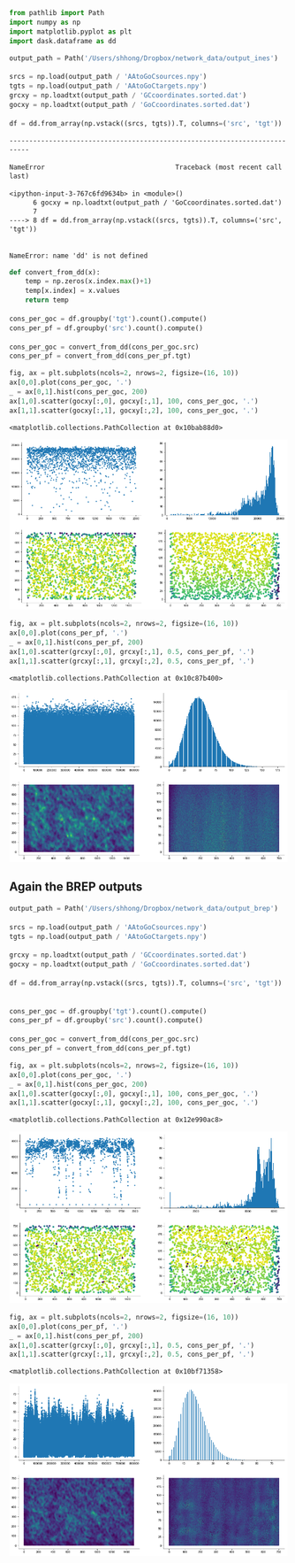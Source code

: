 

```python
from pathlib import Path
import numpy as np
import matplotlib.pyplot as plt
import dask.dataframe as dd
```


```python
output_path = Path('/Users/shhong/Dropbox/network_data/output_ines')

srcs = np.load(output_path / 'AAtoGoCsources.npy')
tgts = np.load(output_path / 'AAtoGoCtargets.npy')
grcxy = np.loadtxt(output_path / 'GCcoordinates.sorted.dat')
gocxy = np.loadtxt(output_path / 'GoCcoordinates.sorted.dat')

df = dd.from_array(np.vstack((srcs, tgts)).T, columns=('src', 'tgt'))
```


    ---------------------------------------------------------------------------

    NameError                                 Traceback (most recent call last)

    <ipython-input-3-767c6fd9634b> in <module>()
          6 gocxy = np.loadtxt(output_path / 'GoCcoordinates.sorted.dat')
          7 
    ----> 8 df = dd.from_array(np.vstack((srcs, tgts)).T, columns=('src', 'tgt'))
    

    NameError: name 'dd' is not defined



```python
def convert_from_dd(x):
    temp = np.zeros(x.index.max()+1)
    temp[x.index] = x.values
    return temp

cons_per_goc = df.groupby('tgt').count().compute()
cons_per_pf = df.groupby('src').count().compute()

cons_per_goc = convert_from_dd(cons_per_goc.src)
cons_per_pf = convert_from_dd(cons_per_pf.tgt)
```


```python
fig, ax = plt.subplots(ncols=2, nrows=2, figsize=(16, 10))
ax[0,0].plot(cons_per_goc, '.')
_ = ax[0,1].hist(cons_per_goc, 200)
ax[1,0].scatter(gocxy[:,0], gocxy[:,1], 100, cons_per_goc, '.')
ax[1,1].scatter(gocxy[:,1], gocxy[:,2], 100, cons_per_goc, '.')
```




    <matplotlib.collections.PathCollection at 0x10bab88d0>




![png](Check_AA_connections_files/Check_AA_connections_3_1.png)



```python
fig, ax = plt.subplots(ncols=2, nrows=2, figsize=(16, 10))
ax[0,0].plot(cons_per_pf, '.')
_ = ax[0,1].hist(cons_per_pf, 200)
ax[1,0].scatter(grcxy[:,0], grcxy[:,1], 0.5, cons_per_pf, '.')
ax[1,1].scatter(grcxy[:,1], grcxy[:,2], 0.5, cons_per_pf, '.')
```




    <matplotlib.collections.PathCollection at 0x10c87b400>




![png](Check_AA_connections_files/Check_AA_connections_4_1.png)


## Again the BREP outputs


```python
output_path = Path('/Users/shhong/Dropbox/network_data/output_brep')

srcs = np.load(output_path / 'AAtoGoCsources.npy')
tgts = np.load(output_path / 'AAtoGoCtargets.npy')

grcxy = np.loadtxt(output_path / 'GCcoordinates.sorted.dat')
gocxy = np.loadtxt(output_path / 'GoCcoordinates.sorted.dat')

df = dd.from_array(np.vstack((srcs, tgts)).T, columns=('src', 'tgt'))


cons_per_goc = df.groupby('tgt').count().compute()
cons_per_pf = df.groupby('src').count().compute()

cons_per_goc = convert_from_dd(cons_per_goc.src)
cons_per_pf = convert_from_dd(cons_per_pf.tgt)
```


```python
fig, ax = plt.subplots(ncols=2, nrows=2, figsize=(16, 10))
ax[0,0].plot(cons_per_goc, '.')
_ = ax[0,1].hist(cons_per_goc, 200)
ax[1,0].scatter(gocxy[:,0], gocxy[:,1], 100, cons_per_goc, '.')
ax[1,1].scatter(gocxy[:,1], gocxy[:,2], 100, cons_per_goc, '.')
```




    <matplotlib.collections.PathCollection at 0x12e990ac8>




![png](Check_AA_connections_files/Check_AA_connections_7_1.png)



```python
fig, ax = plt.subplots(ncols=2, nrows=2, figsize=(16, 10))
ax[0,0].plot(cons_per_pf, '.')
_ = ax[0,1].hist(cons_per_pf, 200)
ax[1,0].scatter(grcxy[:,0], grcxy[:,1], 0.5, cons_per_pf, '.')
ax[1,1].scatter(grcxy[:,1], grcxy[:,2], 0.5, cons_per_pf, '.')
```




    <matplotlib.collections.PathCollection at 0x10bf71358>




![png](Check_AA_connections_files/Check_AA_connections_8_1.png)

